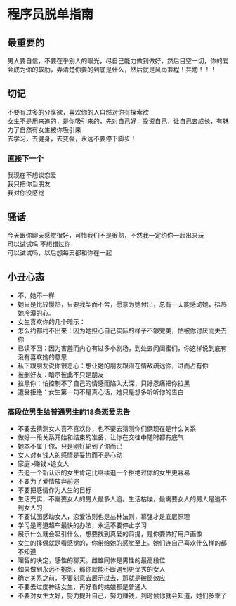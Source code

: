 # 程序员脱单指南
## 最重要的
男人要自信，不要在乎别人的眼光，尽自己能力做到做好，然后目空一切，你的爱会成为你的软肋，弄清楚你要的到底是什么，然后就是风雨兼程！共勉！！！
## 切记
不要有过多的分享欲，喜欢你的人自然对你有探索欲  
女生不是用来追的，是你吸引来的，先对自己好，投资自己，让自己去成长，有魅力了自然有女生被你吸引来  
去学习，去健身，去变强，永远不要停下脚步！  


### 直接下一个
我现在不想谈恋爱  
我只把你当朋友  
我对你没感觉  

## 骚话


今天跟你聊天感觉很好，可惜我们不是很熟，不然我一定约你一起出来玩  
可以试试吗 不想错过你  
可以试试吗，以后想每天都和你在一起  

## 小丑心态

- 不，她不一样
- 她只是比较慢热，只要我契而不舍，愿意为她付出，总有一天能感动她，捂热她冷漠的心。
- 女生喜欢你的几个暗示：
- 怎么约都约不出来：因为她担心自己实际的样子不够完美，怕被你讨厌而失去你
- 已读不回：因为害羞而内心有过多小剧场，到处去问闺蜜们，你这样说到底有没有喜欢她的意思
- 私下跟朋友说你很恶心：想让她的朋友跟潜在情敌疏远你，进而占有你
- 被删好友：暗示彼此不只是朋友
- 拉黑你：怕控制不了自己的情感而陷入太深，只好忍痛把你拉黑
- 遭受拒绝：女生第一句不是真心话，她只是想多听听你的告白



### 高段位男生给普通男生的18条恋爱忠告
- 不要去猜测女人喜不喜欢你，也不要去猜测你们俩现在是什么关系  
- 做好一段关系开始和结束的准备，让你在交往中随时都有底气  
- 她本不属于你，只是刚好轮到了你而已
- 女人对有钱人的感情是妥协而不是心动
- 家庭>赚钱>追女人
- 去追一个新认识的女生肯定比继续追一个拒绝过你的女生更容易
- 不要为了爱情放弃前途
- 不要把感情作为人生的目标
- 生活充实，不需要女人的男人最多人追。生活枯燥，最需要女人的男人是追不到女人的
- 不要试图感动女人，恋爱法则也是丛林法则，慕强才是底层原理
- 学习是弯道超车最快的办法，永远不要停止学习
- 展示什么就会吸引什么，想要找到真爱的前提，是你要做好用户画像
- 女生的择偶就是看感觉的，你带给她的感觉至上。她们连自己喜欢什么样的都不知道
- 理智的决定，感性的聊天。雌雄同体是男性的最高段位
- 如果做到永远不抱怨，那你就能不断遇到更优秀的女人
- 确定关系之前，不要刻意去展示过去，那就是破窗效应
- 不要去过度神话女生，再好看的姑娘都是普通人
- 不要对女生太好，努力提升自己，努力赚钱，到时候你就会知道，她们多乖了
